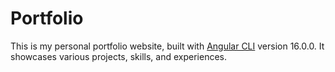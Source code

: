 # Portfolio

This is my personal portfolio website, built with [Angular CLI](https://github.com/angular/angular-cli) version 16.0.0. It showcases various projects, skills, and experiences.